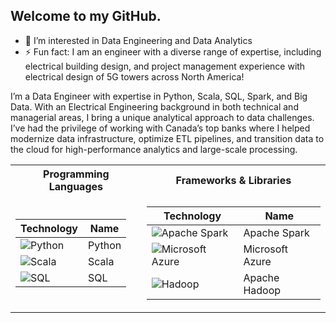 ## Welcome to my GitHub.

- 🌱 I’m interested in Data Engineering and Data Analytics
- ⚡ Fun fact: I am an engineer with a diverse range of expertise, including electrical building design, and project management experience with electrical design of 5G towers across North America!

I’m a Data Engineer with expertise in Python, Scala, SQL, Spark, and Big Data. With an Electrical Engineering background in both technical and managerial areas, I bring a unique analytical approach to data challenges. I’ve had the privilege of working with Canada’s top banks where I helped modernize data infrastructure, optimize ETL pipelines, and transition data to the cloud for high-performance analytics and large-scale processing. 


<table>
<tr>
<th>Programming Languages </th>
	<th>Frameworks & Libraries</th></tr>
	
<tr>
<td>

| Technology                                                                                                                                     | Name           |
|------------------------------------------------------------------------------------------------------------------------------------------------|--------------- |
| <img alt="Python" src="https://img.shields.io/badge/Python-blue?logo=python&logoColor=white&color=306998"/>                                    |  Python        |
| <img alt="Scala" src="https://img.shields.io/badge/Scala%20-%20grey?style=plastic&logo=Scala&logoColor=red"/>                                  |  Scala         |
| <img alt="SQL" src="https://img.shields.io/badge/SQL%20-%20grey?style=plastic&logo=mysql&logoColor=blue"/>                                     |  SQL           |

</td>
<td>

| Technology                                                                                                                                           | Name             |
|------------------------------------------------------------------------------------------------------------------------------------------------------|------------------|
| <img alt="Apache Spark" src="https://img.shields.io/badge/Apache%20Spark%20-%20black?logo=apachespark&logoColor=%23E25A1C&color=%233b3b3b"/>         |  Apache Spark    |
| <img alt="Microsoft Azure" src="https://img.shields.io/badge/Microsoft%20Azure%20-%20blue?logo=icloud&logoColor=white&color=007FFF"/>                |  Microsoft Azure | 
| <img alt="Hadoop" src="https://img.shields.io/badge/Apache%20Hadoop%20-%20yellow?style=plastic&logo=apachehadoop&logoColor=yellow&color=grey"/>      |  Apache Hadoop   |


</td>
</tr> 
</table>


<!---
Nasr-Syed/Nasr-Syed is a ✨ special ✨ repository because its `README.md` (this file) appears on your GitHub profile.
You can click the Preview link to take a look at your changes.
--->
